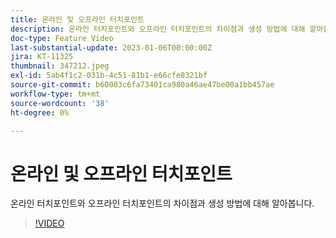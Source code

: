 ```yaml
---
title: 온라인 및 오프라인 터치포인트
description: 온라인 터치포인트와 오프라인 터치포인트의 차이점과 생성 방법에 대해 알아봅니다.
doc-type: Feature Video
last-substantial-update: 2023-01-06T00:00:00Z
jira: KT-11325
thumbnail: 347212.jpeg
exl-id: 5ab4f1c2-031b-4c51-81b1-e66cfe8321bf
source-git-commit: b60003c6fa73401ca980a46ae47be00a1bb457ae
workflow-type: tm+mt
source-wordcount: '38'
ht-degree: 0%

---
```


# 온라인 및 오프라인 터치포인트

온라인 터치포인트와 오프라인 터치포인트의 차이점과 생성 방법에 대해 알아봅니다.

>[!VIDEO](https://video.tv.adobe.com/v/347212/?quality=12&learn=on)
